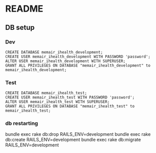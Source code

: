 # README

## DB setup

### Dev

```
CREATE DATABASE memair_ihealth_development;
CREATE USER memair_ihealth_development WITH PASSWORD 'password';
ALTER USER memair_ihealth_development WITH SUPERUSER;
GRANT ALL PRIVILEGES ON DATABASE "memair_ihealth_development" to memair_ihealth_development;
```

### Test

```
CREATE DATABASE memair_ihealth_test;
CREATE USER memair_ihealth_test WITH PASSWORD 'password';
ALTER USER memair_ihealth_test WITH SUPERUSER;
GRANT ALL PRIVILEGES ON DATABASE "memair_ihealth_test" to memair_ihealth_test;
```

### db restarting

bundle exec rake db:drop RAILS_ENV=development
bundle exec rake db:create RAILS_ENV=development
bundle exec rake db:migrate RAILS_ENV=development
